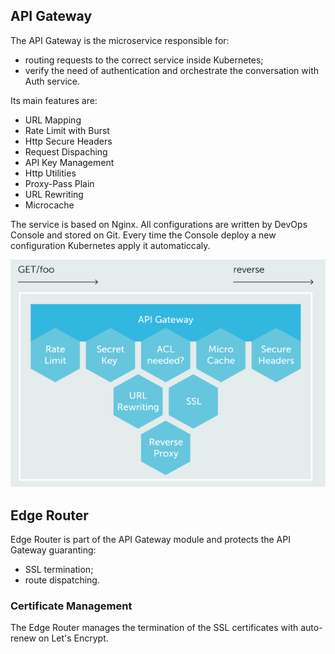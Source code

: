 ## API Gateway

The API Gateway is the microservice responsible for:

- routing requests to the correct service inside Kubernetes;
- verify the need of authentication and orchestrate the conversation with Auth service.

Its main features are:

* URL Mapping
* Rate Limit with Burst
* Http Secure Headers
* Request Dispaching
* API Key Management
* Http Utilities
* Proxy-Pass Plain
* URL Rewriting
* Microcache

The service is based on Nginx. All configurations are written by DevOps Console and stored on Git. Every time the Console deploy a new configuration Kubernetes apply it automaticcaly.

![API Gateway](img/gateway.PNG)

## Edge Router

Edge Router is part of the API Gateway module and protects the API Gateway guaranting:

- SSL termination;
- route dispatching.

### Certificate Management

The Edge Router manages the termination of the SSL certificates with auto-renew on Let's Encrypt.
